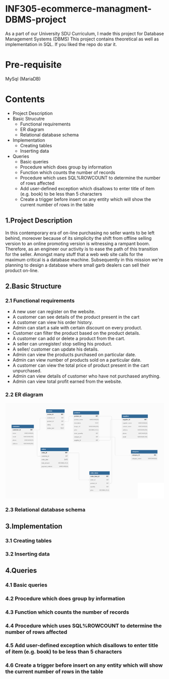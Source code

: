 # INF305-ecommerce-managment-DBMS-project
As a part of our University SDU Curriculum, I made this project for Database Management Systems (DBMS)
This project contains theoretical as well as implementation in SQL.
If you liked the repo do star it.
 
# Pre-requisite
MySql (MariaDB)

# Contents
- Project Description
- Basic Strucutre
  - Functional requirements
  - ER diagram
  - Relational database schema
- Implementation
  - Creating tables
  - Inserting data
- Queries
  - Basic queries
  - Procedure which does group by information 
  - Function which counts the number of records 
  - Procedure which uses SQL%ROWCOUNT to determine the number of rows affected
  - Add user-defined exception which disallows to enter title of item (e.g. book) to be less than 5 characters
  - Create a trigger before insert on any entity which will show the current number of rows in the table

## 1.Project Description

In this contemporary era of on-line purchasing no seller wants to be left behind, moreover because of its simplicity the shift from offline selling version to an online promoting version is witnessing a rampant boom.<br>
Therefore, as an engineer our activity is to ease the path of this transition for the seller.
Amongst many stuff that a web web site calls for the maximum critical is a database machine. Subsequently in this mission we're planning to design a database where small garb dealers can sell their product on-line.


## 2.Basic Structure
### 2.1 Functional requirements
  - A new user can register on the website.
  - A customer can see details of the product present in the cart
  - A customer can view his order history.
  - Admin can start a sale with certain discount on every product.
  - Customer can filter the product based on the product details.
  - A customer can add or delete a product from the cart.
  - A seller can unregister/ stop selling his product.
  - A seller/ customer can update his details.
  - Admin can view the products purchased on particular date.
  - Admin can view number of products sold on a particular date.
  - A customer can view the total price of product present in the cart unpurchased.
  - Admin can view details of customer who have not purchased anything.
  - Admin can view total profit earned from the website.
### 2.2 ER diagram
  ![ER diagram](https://github.com/diaskabdualiev1/INF305-ecommerce-managment-DBMS-project/blob/cce25a0684c8cdd667773f06754e6275b78e90d8/images/er_diagram.png)
### 2.3 Relational database schema


## 3.Implementation
### 3.1 Creating tables
### 3.2 Inserting data

## 4.Queries
### 4.1 Basic queries
### 4.2 Procedure which does group by information 
### 4.3 Function which counts the number of records 
### 4.4 Procedure which uses SQL%ROWCOUNT to determine the number of rows affected
### 4.5 Add user-defined exception which disallows to enter title of item (e.g. book) to be less than 5 characters
### 4.6 Create a trigger before insert on any entity which will show the current number of rows in the table


